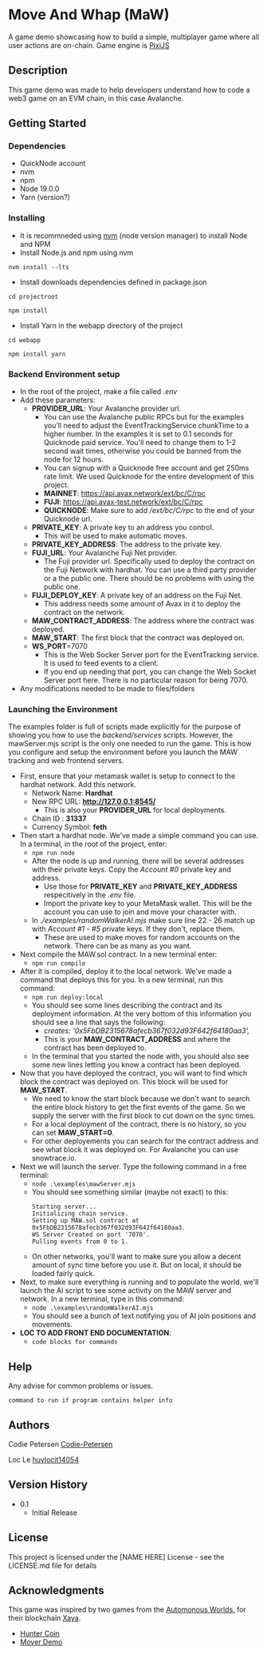 # Move And Whap (MaW)

A game demo showcasing how to build a simple, multiplayer game where all user actions are on-chain. Game engine is [PixiJS](https://pixijs.com/)

## Description

This game demo was made to help developers understand how to code a web3 game on an EVM chain, in this case Avalanche. 

## Getting Started

### Dependencies

- QuickNode account
- nvm 
- npm 
- Node 19.0.0 
- Yarn (version?)

### Installing
- It is recommneded using [nvm](https://github.com/nvm-sh/nvm#installing-and-updating) (node version manager) to install Node and NPM
- Install Node.js and npm using nvm 
```
nvm install --lts
```
- Install downloads dependencies defined in package.json
```
cd projectroot

npm install
```
- Install Yarn in the webapp directory of the project 
```
cd webapp

npm install yarn
```
### Backend Environment setup

- In the root of the project, make a file called *.env*
- Add these parameters:
    - **PROVIDER_URL**: Your Avalanche provider url.
        - You can use the Avalanche public RPCs but for the examples you'll need to adjust the EventTrackingService chunkTime to a higher number. In the examples it is set to 0.1 seconds for Quicknode paid service. You'll need to change them to 1-2 second wait times, otherwise you could be banned from the node for 12 hours.
        - You can signup with a Quicknode free account and get 250ms rate limit. We used Quicknode for the entire development of this project.
        - **MAINNET**: https://api.avax.network/ext/bc/C/rpc
        - **FUJI**: https://api.avax-test.network/ext/bc/C/rpc
        - **QUICKNODE**: Make sure to add */ext/bc/C/rpc* to the end of your Quicknode url.
    - **PRIVATE_KEY**: A private key to an address you control.
        - This will be used to make automatic moves.
    - **PRIVATE_KEY_ADDRESS**: The address to the private key.
    - **FUJI_URL**: Your Avalanche Fuji Net provider.
        - The Fuji provider url. Specifically used to deploy the contract on the Fuji Network with hardhat. You can use a third party provider or a the public one. There should be no problems with using the public one.
    - **FUJI_DEPLOY_KEY**: A private key of an address on the Fuji Net.
        - This address needs some amount of Avax in it to deploy the contract on the network.
    - **MAW_CONTRACT_ADDRESS**: The address where the contract was deployed.
    - **MAW_START**: The first block that the contract was deployed on.
    - **WS_PORT**=7070
        - This is the Web Socker Server port for the EventTracking service. It is used to feed events to a client.
        - If you end up needing that port, you can change the Web Socket Server port here. There is no particular reason for being 7070.
- Any modifications needed to be made to files/folders

### Launching the Environment

The examples folder is full of scripts made explicitly for the purpose of showing you how to use the *backend/services* scripts. However, the mawServer.mjs script is the only one needed to run the game. This is how you configure and setup the environment before you launch the MAW tracking and web frontend servers.

- First, ensure that your metamask wallet is setup to connect to the hardhat network. Add this network.
    - Network Name: **Hardhat** 
    - New RPC URL: **http://127.0.0.1:8545/**
        - This is also your **PROVIDER_URL** for local deployments.
    - Chain ID : **31337**
    - Currency Symbol: **feth**
- Then start a hardhat node. We've made a simple command you can use. In a terminal, in the root of the project, enter: 
    - ``` npm run node ```
    - After the node is up and running, there will be several addresses with their private keys. Copy the *Account #0* private key and address.
        - Use those for **PRIVATE_KEY** and **PRIVATE_KEY_ADDRESS** respecitively in the *.env* file.
        - Import the private key to your MetaMask wallet. This will be the account you can use to join and move your character with.
    - In *./examples/randomWalkerAI.mjs* make sure line 22 - 26 match up with *Account #1 - #5* private keys. If they don't, replace them.
        - These are used to make moves for random accounts on the network. There can be as many as you want.
- Next compile the MAW.sol contract. In a new terminal enter:
    - ```npm run compile```
- After it is compiled, deploy it to the local network. We've made a command that deploys this for you. In a new terminal, run this command:
    - ```npm run deploy:local```
    - You should see some lines describing the contract and its deployment information. At the very bottom of this information you should see a line that says the following:
        - *creates: '0x5FbDB2315678afecb367f032d93F642f64180aa3',*
        - This is your **MAW_CONTRACT_ADDRESS** and where the contract has been deployed to.
    - In the terminal that you started the node with, you should also see some new lines letting you know a contract has been deployed.
- Now that you have deployed the contract, you will want to find which block the contract was deployed on. This block will be used for **MAW_START**. 
    - We need to know the start block because we don't want to search the entire block history to get the first events of the game. So we supply the server with the first block to cut down on the sync times.
    - For a local deployment of the contract, there is no history, so you can set **MAW_START=0**.
    - For other deployements you can search for the contract address and see what block it was deployed on. For Avalanche you can use snowtrace.io.
- Next we will launch the server. Type the following command in a free terminal:
    - ```node .\examples\mawServer.mjs ```
    - You should see something similar (maybe not exact) to this:
        ```
        Starting server...
        Initializing chain service.
        Setting up MAW.sol contract at 0x5FbDB2315678afecb367f032d93F642f64180aa3.
        WS Server Created on port '7070'.
        Pulling events from 0 to 1.    
        ``` 
    - On other networks, you'll want to make sure you allow a decent amount of sync time before you use it. But on local, it should be loaded fairly quick.
- Next, to make sure everything is running and to populate the world, we'll launch the AI script to see some activity on the MAW server and network. In a new terminal, type in this command:
    - ```node .\examples\randomWalkerAI.mjs```
    - You should see a bunch of text notifying you of AI join positions and movements.
- **LOC TO ADD FRONT END DOCUMENTATION**: 
    - ``` code blocks for commands ```

## Help

Any advise for common problems or issues.
```
command to run if program contains helper info
```

## Authors

Codie Petersen [Codie-Petersen](https://github.com/Codie-Petersen)

Loc Le [huylocit14054](https://github.com/huylocit14054)


## Version History

* 0.1
    * Initial Release

## License

This project is licensed under the [NAME HERE] License - see the LICENSE.md file for details

## Acknowledgments

This game was inspired by two games from the [Automonous Worlds.](https://autonomousworlds.com/) for their blockchain [Xaya](https://xaya.io).
- [Hunter Coin](https://xaya.io/huntercoin)
- [Mover Demo](https://github.com/xaya/xaya_tutorials/wiki/Unity-Mover-Tutorial)